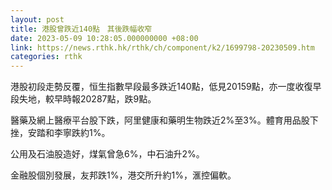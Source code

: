 ```yaml
---
layout: post
title: 港股曾跌近140點　其後跌幅收窄
date: 2023-05-09 10:28:05.000000000 +08:00
link: https://news.rthk.hk/rthk/ch/component/k2/1699798-20230509.htm
categories: rthk
---
```


港股初段走勢反覆，恒生指數早段最多跌近140點，低見20159點，亦一度收復早段失地，較早時報20287點，跌9點。

醫藥及網上醫療平台股下跌，阿里健康和藥明生物跌近2%至3%。體育用品股下挫，安踏和李寧跌約1%。

公用及石油股造好，煤氣曾急6%，中石油升2%。

金融股個別發展，友邦跌1%，港交所升約1%，滙控偏軟。
